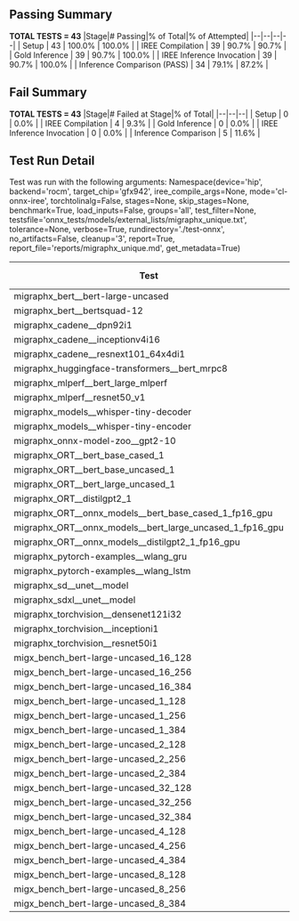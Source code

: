 ## Passing Summary

**TOTAL TESTS = 43**
|Stage|# Passing|% of Total|% of Attempted|
|--|--|--|--|
| Setup | 43 | 100.0% | 100.0% |
| IREE Compilation | 39 | 90.7% | 90.7% |
| Gold Inference | 39 | 90.7% | 100.0% |
| IREE Inference Invocation | 39 | 90.7% | 100.0% |
| Inference Comparison (PASS) | 34 | 79.1% | 87.2% |
## Fail Summary

**TOTAL TESTS = 43**
|Stage|# Failed at Stage|% of Total|
|--|--|--|
| Setup | 0 | 0.0% |
| IREE Compilation | 4 | 9.3% |
| Gold Inference | 0 | 0.0% |
| IREE Inference Invocation | 0 | 0.0% |
| Inference Comparison | 5 | 11.6% |
## Test Run Detail
Test was run with the following arguments:
Namespace(device='hip', backend='rocm', target_chip='gfx942', iree_compile_args=None, mode='cl-onnx-iree', torchtolinalg=False, stages=None, skip_stages=None, benchmark=True, load_inputs=False, groups='all', test_filter=None, testsfile='onnx_tests/models/external_lists/migraphx_unique.txt', tolerance=None, verbose=True, rundirectory='./test-onnx', no_artifacts=False, cleanup='3', report=True, report_file='reports/migraphx_unique.md', get_metadata=True)

| Test | Exit Status | Mean Benchmark Time (ms) | Notes |
|--|--|--|--|
| migraphx_bert__bert-large-uncased | PASS | 19.246814917062657 | |
| migraphx_bert__bertsquad-12 | compilation | None | |
| migraphx_cadene__dpn92i1 | PASS | 3.507343218608438 | |
| migraphx_cadene__inceptionv4i16 | PASS | 20.033673343035236 | |
| migraphx_cadene__resnext101_64x4di1 | PASS | 4.225975525386181 | |
| migraphx_huggingface-transformers__bert_mrpc8 | PASS | 7.1075614530127496 | |
| migraphx_mlperf__bert_large_mlperf | PASS | 26.975339615324998 | |
| migraphx_mlperf__resnet50_v1 | Numerics | 14.180000893053752 | |
| migraphx_models__whisper-tiny-decoder | PASS | 43.18097304136851 | |
| migraphx_models__whisper-tiny-encoder | Numerics | 110.60891022215299 | |
| migraphx_onnx-model-zoo__gpt2-10 | compilation | None | |
| migraphx_ORT__bert_base_cased_1 | PASS | 111.06992805556122 | |
| migraphx_ORT__bert_base_uncased_1 | PASS | 110.26124616627283 | |
| migraphx_ORT__bert_large_uncased_1 | PASS | 522.1604300046844 | |
| migraphx_ORT__distilgpt2_1 | PASS | 68.7825419670844 | |
| migraphx_ORT__onnx_models__bert_base_cased_1_fp16_gpu | Numerics | 62.297067878799595 | |
| migraphx_ORT__onnx_models__bert_large_uncased_1_fp16_gpu | Numerics | 271.9157416641893 | |
| migraphx_ORT__onnx_models__distilgpt2_1_fp16_gpu | Numerics | 36.5509907406468 | |
| migraphx_pytorch-examples__wlang_gru | PASS | 21.481437046531937 | |
| migraphx_pytorch-examples__wlang_lstm | PASS | 9.769784666322428 | |
| migraphx_sd__unet__model | import_model | None | |
| migraphx_sdxl__unet__model | import_model | None | |
| migraphx_torchvision__densenet121i32 | PASS | 14.149701072553093 | |
| migraphx_torchvision__inceptioni1 | PASS | 3.1017950980943474 | |
| migraphx_torchvision__resnet50i1 | PASS | 2.031111265971753 | |
| migx_bench_bert-large-uncased_16_128 | PASS | 25.772230506081982 | |
| migx_bench_bert-large-uncased_16_256 | PASS | 37.19587373665203 | |
| migx_bench_bert-large-uncased_16_384 | PASS | 55.98187672209557 | |
| migx_bench_bert-large-uncased_1_128 | PASS | 12.542022833128742 | |
| migx_bench_bert-large-uncased_1_256 | PASS | 12.700038309698614 | |
| migx_bench_bert-large-uncased_1_384 | PASS | 19.29534652260151 | |
| migx_bench_bert-large-uncased_2_128 | PASS | 12.966452105041595 | |
| migx_bench_bert-large-uncased_2_256 | PASS | 19.297360425736297 | |
| migx_bench_bert-large-uncased_2_384 | PASS | 19.666219866901105 | |
| migx_bench_bert-large-uncased_32_128 | PASS | 35.62490868377305 | |
| migx_bench_bert-large-uncased_32_256 | PASS | 69.44621323321674 | |
| migx_bench_bert-large-uncased_32_384 | PASS | 110.52099527821862 | |
| migx_bench_bert-large-uncased_4_128 | PASS | 19.564278379591453 | |
| migx_bench_bert-large-uncased_4_256 | PASS | 20.14534281957562 | |
| migx_bench_bert-large-uncased_4_384 | PASS | 23.414081532731263 | |
| migx_bench_bert-large-uncased_8_128 | PASS | 20.269750209228643 | |
| migx_bench_bert-large-uncased_8_256 | PASS | 26.22811939471393 | |
| migx_bench_bert-large-uncased_8_384 | PASS | 32.73931839375467 | |
